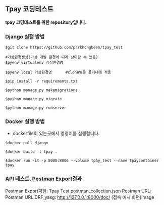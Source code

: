 ## Tpay 코딩테스트
**tpay 코딩테스트를 위한 repository입니다.**

### Django 실행 방법
```
$git clone https://github.com/parkhongbeen/tpay_test

#가상환경생성(가상 개발 환경에 따라 상이할 수 있음)
$pyenv virtualenv 가상환경명
    
$pyenv local 가상환경명		#clone받은 폴더내에 적용
    
$pip install -r requirements.txt

$python manage.py makemigrations

$python manage.py migrate

$python manage.py runserver
```

### Docker 실행 방법
- dockerfile이 있는곳에서 명령어를 실행합니다.
```
$docker pull django

$docker build -t tpay .

$docker run -it -p 8000:8000 --volume tpay_test --name tpaycontainer tpay
```

### API 테스트, Postman Export결과
Postman Export파일: Tpay Test.postman_collection.json
Postman URL: Postman URL
DRF_yasg: http://127.0.0.1:8000/doc/ (접속 예시 화면)image
